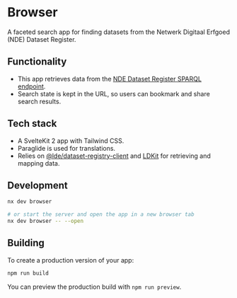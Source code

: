 # Browser

A faceted search app for finding datasets from the Netwerk Digitaal Erfgoed (NDE) Dataset Register.

## Functionality

- This app retrieves data from the [NDE Dataset Register SPARQL endpoint](../../README.md#search-dataset-descriptions).
- Search state is kept in the URL, so users can bookmark and share search results.

## Tech stack

- A SvelteKit 2 app with Tailwind CSS.
- Paraglide is used for translations.
- Relies on [@lde/dataset-registry-client](https://www.npmjs.com/package/@lde/dataset-registry-client)
  and [LDKit](https://ldkit.io) for retrieving and mapping data.

## Development

```sh
nx dev browser

# or start the server and open the app in a new browser tab
nx dev browser -- --open
```

## Building

To create a production version of your app:

```sh
npm run build
```

You can preview the production build with `npm run preview`.

